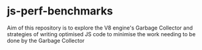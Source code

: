 # js-perf-benchmarks

Aim of this repository is to explore the V8 engine's Garbage Collector and strategies of writing optimised JS code to minimise the work needing to be done by the Garbage Collector

